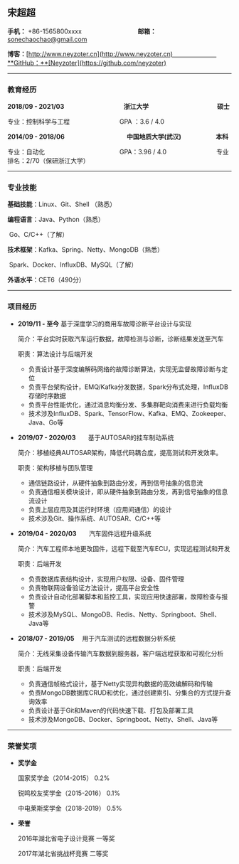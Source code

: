 ## 宋超超

**手机：** +86-1565800xxxx　　　　　　　　　**邮箱：** sonechaochao@gmail.com  

**博客：**[http://www.neyzoter.cn](http://www.neyzoter.cn)　　　　　　　**GitHub：**[Neyzoter](https://github.com/neyzoter)     

-----------------------

### 教育经历

**2018/09 - 2021/03**　　　　　　　　 　  **浙江大学**　　　　　　　　　　　**硕士**    

专业：控制科学与工程　　　　　　　　GPA ：3.6 / 4.0  

**2014/09 - 2018/06**　　　　　　　　　　**中国地质大学(武汉)**　　　    　　 **本科**    

专业：自动化　　　　　　　　　　　　GPA：3.96 / 4.0　　　　　　　　专业排名：2/70（保研浙江大学）  

****

### 专业技能

**基础技能**：Linux、Git、Shell （熟悉）

**编程语言**：Java、Python（熟悉）

​                  Go、C/C++（了解）

**技术框架**：Kafka、Spring、Netty、MongoDB（熟悉）

​                  Spark、Docker、InfluxDB、MySQL（了解）

**外语水平**：CET6（490分）

------------------------

### 项目经历

* **2019/11 - 至今**              基于深度学习的商用车故障诊断平台设计与实现

  简介：平台实时获取汽车运行数据，故障检测与诊断，诊断结果发送至汽车

  职责：算法设计与后端开发

  * 负责设计基于深度编解码网络的故障诊断算法，实现无监督故障诊断与定位
  * 负责平台架构设计，EMQ/Kafka分发数据，Spark分布式处理，InfluxDB存储时序数据
  * 负责平台性能优化，通过消息均衡分发、多集群靶向消费来进行负载均衡
  * 技术涉及InfluxDB、Spark、TensorFlow、Kafka、EMQ、Zookeeper、Java、Go等

* **2019/07 - 2020/03**　　基于AUTOSAR的挂车制动系统

  简介：移植经典AUTOSAR架构，降低代码耦合度，提高测试和开发效率。

  职责：架构移植与团队管理

  * 通信链路设计，从硬件抽象到路由分发，再到信号抽象的信息流
  * 负责通信相关模块设计，即从硬件抽象到路由分发，再到信号抽象的信息流设计
  * 负责上层应用及其运行时环境（应用间通信）的设计
  * 技术涉及Git、操作系统、AUTOSAR、C/C++等

* **2019/04 - 2020/03**　　汽车固件远程升级系统

  简介：汽车工程师本地更改固件，远程下载至汽车ECU，实现远程测试和开发

  职责：后端开发

  * 负责数据库表结构设计，实现用户权限、设备、固件管理
  * 负责物联网设备验证方法设计，提高平台安全性
  * 负责设计自动化部署脚本和监控工具，实现应用快速部署，故障检查与报警
  * 技术涉及MySQL、MongoDB、Redis、Netty、Springboot、Shell、Java等

* **2018/07 - 2019/05**　     用于汽车测试的远程数据分析系统

  简介：无线采集设备传输汽车数据到服务器，客户端远程获取和可视化分析

  职责：后端开发

  * 负责通信帧格式设计，基于Netty实现异构数据的高效编解码和传输
  * 负责MongoDB数据库CRUD和优化，通过创建索引、分集合的方式提升查询效率
  * 负责设计基于Git和Maven的代码快速下载、打包及部署工具
  * 技术涉及MongoDB、Docker、Springboot、Netty、Shell、Java等 

---------------------

### 荣誉奖项

* **奖学金**

  国家奖学金（2014-2015）                                        0.2%

  锐鸣校友奖学金（2015-2016）                                 0.1%

  中电莱斯奖学金（2018-2019）                                 0.5%

* **荣誉**

  2016年湖北省电子设计竞赛                                       一等奖

  2017年湖北省挑战杯竞赛                                           二等奖
